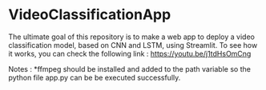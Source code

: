 # VideoClassificationApp
The ultimate goal of this repository is to make a web app to deploy a video classification model, based on CNN and LSTM, using Streamlit.
To see how it works, you can check the following link : https://youtu.be/j1tdHsOmCng

Notes : 
*ffmpeg should be installed and added to the path variable so the python file app.py can be be executed successfully.
